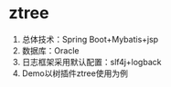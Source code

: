 # ztree
1. 总体技术：Spring Boot+Mybatis+jsp
2. 数据库：Oracle
3. 日志框架采用默认配置：slf4j+logback
4. Demo以树插件ztree使用为例
